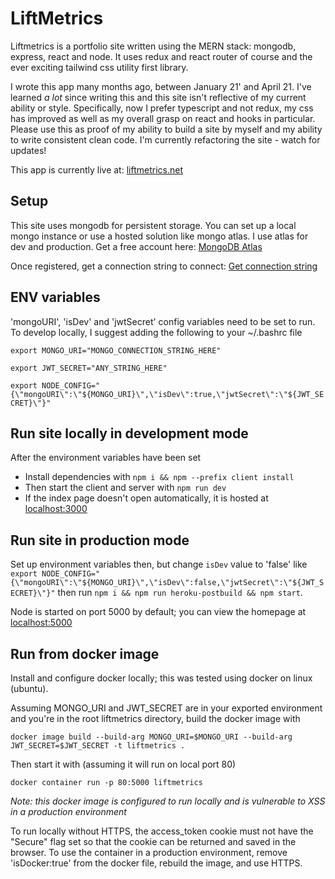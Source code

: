 # LiftMetrics

Liftmetrics is a portfolio site written using the MERN stack: mongodb, express, react and node. It uses redux and react router of course and the ever exciting tailwind css utility first library.

I wrote this app many months ago, between January 21' and April 21. I've learned *a lot* since writing this and this site isn't reflective of my current ability or style. Specifically, now I prefer typescript and not redux, my css has improved as well as my overall grasp on react and hooks in particular. Please use this as proof of my ability to build a site by myself and my ability to write consistent clean code.  I'm currently refactoring the site - watch for updates!

This app is currently live at: [liftmetrics.net](https://www.liftmetrics.net/)

## Setup

This site uses mongodb for persistent storage. You can set up a local mongo instance or use a hosted solution like mongo atlas.
I use atlas for dev and production. Get a free account here: [MongoDB Atlas](https://www.mongodb.com/try)

Once registered, get a connection string to connect: [Get connection string](https://docs.mongodb.com/guides/cloud/connectionstring/)

## ENV variables

'mongoURI', 'isDev' and 'jwtSecret' config variables need to be set to run. To develop locally, I suggest adding the following to your ~/.bashrc file

`export MONGO_URI="MONGO_CONNECTION_STRING_HERE"`

`export JWT_SECRET="ANY_STRING_HERE"`

`export NODE_CONFIG="{\"mongoURI\":\"${MONGO_URI}\",\"isDev\":true,\"jwtSecret\":\"${JWT_SECRET}\"}"`

## Run site locally in development mode

After the environment variables have been set

- Install dependencies with `npm i && npm --prefix client install`
- Then start the client and server with `npm run dev`
- If the index page doesn't open automatically, it is hosted at [localhost:3000](http://localhost:3000)

## Run site in production mode

Set up environment variables then, but change `isDev` value to 'false' like `export NODE_CONFIG="{\"mongoURI\":\"${MONGO_URI}\",\"isDev\":false,\"jwtSecret\":\"${JWT_SECRET}\"}"`
then run `npm i && npm run heroku-postbuild && npm start`.

Node is started on port 5000 by default; you can view the homepage at [localhost:5000](http://localhost:5000)

## Run from docker image

Install and configure docker locally; this was tested using docker on linux (ubuntu).

Assuming MONGO_URI and JWT_SECRET are in your exported environment and you're in the root liftmetrics directory, build the docker image with

`docker image build --build-arg MONGO_URI=$MONGO_URI --build-arg JWT_SECRET=$JWT_SECRET -t liftmetrics .`

Then start it with (assuming it will run on local port 80)

`docker container run -p 80:5000 liftmetrics`

_Note: this docker image is configured to run locally and is vulnerable to XSS in a production environment_

To run locally without HTTPS, the access_token cookie must not have the "Secure" flag set so that the cookie can be returned and saved in the browser. To use the container in a production environment, remove 'isDocker:true' from the docker file, rebuild the image, and use HTTPS.
